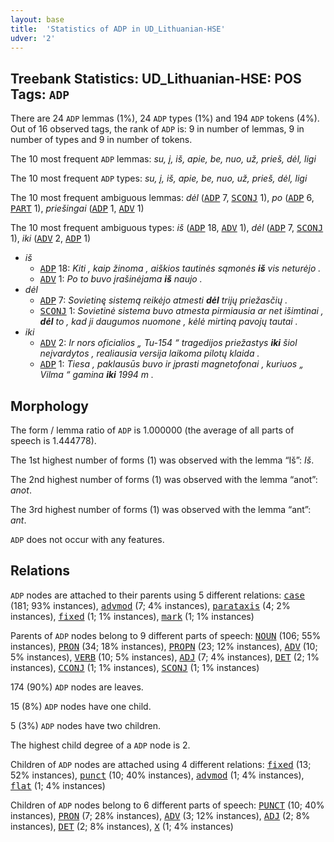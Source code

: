 ```yaml
---
layout: base
title:  'Statistics of ADP in UD_Lithuanian-HSE'
udver: '2'
---
```


## Treebank Statistics: UD_Lithuanian-HSE: POS Tags: `ADP`

There are 24 `ADP` lemmas (1%), 24 `ADP` types (1%) and 194 `ADP` tokens (4%).
Out of 16 observed tags, the rank of `ADP` is: 9 in number of lemmas, 9 in number of types and 9 in number of tokens.

The 10 most frequent `ADP` lemmas: <em>su, į, iš, apie, be, nuo, už, prieš, dėl, ligi</em>

The 10 most frequent `ADP` types:  <em>su, į, iš, apie, be, nuo, už, prieš, dėl, ligi</em>

The 10 most frequent ambiguous lemmas: <em>dėl</em> (<tt><a href="lt_hse-pos-ADP.html">ADP</a></tt> 7, <tt><a href="lt_hse-pos-SCONJ.html">SCONJ</a></tt> 1), <em>po</em> (<tt><a href="lt_hse-pos-ADP.html">ADP</a></tt> 6, <tt><a href="lt_hse-pos-PART.html">PART</a></tt> 1), <em>priešingai</em> (<tt><a href="lt_hse-pos-ADP.html">ADP</a></tt> 1, <tt><a href="lt_hse-pos-ADV.html">ADV</a></tt> 1)

The 10 most frequent ambiguous types:  <em>iš</em> (<tt><a href="lt_hse-pos-ADP.html">ADP</a></tt> 18, <tt><a href="lt_hse-pos-ADV.html">ADV</a></tt> 1), <em>dėl</em> (<tt><a href="lt_hse-pos-ADP.html">ADP</a></tt> 7, <tt><a href="lt_hse-pos-SCONJ.html">SCONJ</a></tt> 1), <em>iki</em> (<tt><a href="lt_hse-pos-ADV.html">ADV</a></tt> 2, <tt><a href="lt_hse-pos-ADP.html">ADP</a></tt> 1)


* <em>iš</em>
  * <tt><a href="lt_hse-pos-ADP.html">ADP</a></tt> 18: <em>Kiti , kaip žinoma , aiškios tautinės sąmonės <b>iš</b> vis neturėjo .</em>
  * <tt><a href="lt_hse-pos-ADV.html">ADV</a></tt> 1: <em>Po to buvo įrašinėjama <b>iš</b> naujo .</em>
* <em>dėl</em>
  * <tt><a href="lt_hse-pos-ADP.html">ADP</a></tt> 7: <em>Sovietinę sistemą reikėjo atmesti <b>dėl</b> trijų priežasčių .</em>
  * <tt><a href="lt_hse-pos-SCONJ.html">SCONJ</a></tt> 1: <em>Sovietinė sistema buvo atmesta pirmiausia ar net išimtinai , <b>dėl</b> to , kad ji daugumos nuomone , kėlė mirtiną pavojų tautai .</em>
* <em>iki</em>
  * <tt><a href="lt_hse-pos-ADV.html">ADV</a></tt> 2: <em>Ir nors oficialios „ Tu-154 “ tragedijos priežastys <b>iki</b> šiol neįvardytos , realiausia versija laikoma pilotų klaida .</em>
  * <tt><a href="lt_hse-pos-ADP.html">ADP</a></tt> 1: <em>Tiesa , paklausūs buvo ir įprasti magnetofonai , kuriuos „ Vilma “ gamina <b>iki</b> 1994 m .</em>

## Morphology

The form / lemma ratio of `ADP` is 1.000000 (the average of all parts of speech is 1.444778).

The 1st highest number of forms (1) was observed with the lemma “Iš”: <em>Iš</em>.

The 2nd highest number of forms (1) was observed with the lemma “anot”: <em>anot</em>.

The 3rd highest number of forms (1) was observed with the lemma “ant”: <em>ant</em>.

`ADP` does not occur with any features.


## Relations

`ADP` nodes are attached to their parents using 5 different relations: <tt><a href="lt_hse-dep-case.html">case</a></tt> (181; 93% instances), <tt><a href="lt_hse-dep-advmod.html">advmod</a></tt> (7; 4% instances), <tt><a href="lt_hse-dep-parataxis.html">parataxis</a></tt> (4; 2% instances), <tt><a href="lt_hse-dep-fixed.html">fixed</a></tt> (1; 1% instances), <tt><a href="lt_hse-dep-mark.html">mark</a></tt> (1; 1% instances)

Parents of `ADP` nodes belong to 9 different parts of speech: <tt><a href="lt_hse-pos-NOUN.html">NOUN</a></tt> (106; 55% instances), <tt><a href="lt_hse-pos-PRON.html">PRON</a></tt> (34; 18% instances), <tt><a href="lt_hse-pos-PROPN.html">PROPN</a></tt> (23; 12% instances), <tt><a href="lt_hse-pos-ADV.html">ADV</a></tt> (10; 5% instances), <tt><a href="lt_hse-pos-VERB.html">VERB</a></tt> (10; 5% instances), <tt><a href="lt_hse-pos-ADJ.html">ADJ</a></tt> (7; 4% instances), <tt><a href="lt_hse-pos-DET.html">DET</a></tt> (2; 1% instances), <tt><a href="lt_hse-pos-CCONJ.html">CCONJ</a></tt> (1; 1% instances), <tt><a href="lt_hse-pos-SCONJ.html">SCONJ</a></tt> (1; 1% instances)

174 (90%) `ADP` nodes are leaves.

15 (8%) `ADP` nodes have one child.

5 (3%) `ADP` nodes have two children.

The highest child degree of a `ADP` node is 2.

Children of `ADP` nodes are attached using 4 different relations: <tt><a href="lt_hse-dep-fixed.html">fixed</a></tt> (13; 52% instances), <tt><a href="lt_hse-dep-punct.html">punct</a></tt> (10; 40% instances), <tt><a href="lt_hse-dep-advmod.html">advmod</a></tt> (1; 4% instances), <tt><a href="lt_hse-dep-flat.html">flat</a></tt> (1; 4% instances)

Children of `ADP` nodes belong to 6 different parts of speech: <tt><a href="lt_hse-pos-PUNCT.html">PUNCT</a></tt> (10; 40% instances), <tt><a href="lt_hse-pos-PRON.html">PRON</a></tt> (7; 28% instances), <tt><a href="lt_hse-pos-ADV.html">ADV</a></tt> (3; 12% instances), <tt><a href="lt_hse-pos-ADJ.html">ADJ</a></tt> (2; 8% instances), <tt><a href="lt_hse-pos-DET.html">DET</a></tt> (2; 8% instances), <tt><a href="lt_hse-pos-X.html">X</a></tt> (1; 4% instances)

